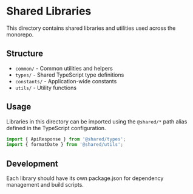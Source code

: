 # Shared Libraries

This directory contains shared libraries and utilities used across the monorepo.

## Structure

- `common/` - Common utilities and helpers
- `types/` - Shared TypeScript type definitions
- `constants/` - Application-wide constants
- `utils/` - Utility functions

## Usage

Libraries in this directory can be imported using the `@shared/*` path alias
defined in the TypeScript configuration.

```typescript
import { ApiResponse } from '@shared/types';
import { formatDate } from '@shared/utils';
```

## Development

Each library should have its own package.json for dependency management and
build scripts.
